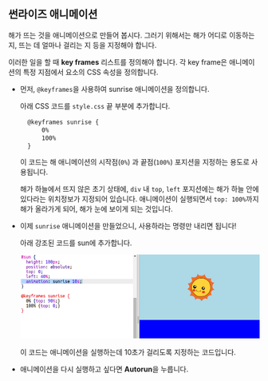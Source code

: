 ## 썬라이즈 애니메이션

해가 뜨는 것을 애니메이션으로 만들어 봅시다. 그러기 위해서는 해가 어디로 이동하는지, 뜨는 데 얼마나 걸리는 지 등을 지정해야 합니다.

이러한 일을 할 때 **key frames** 리스트를 정의해야 합니다. 각 key frame은 애니메이션의 특정 지점에서 요소의 CSS 속성을 정의합니다.

+ 먼저, `@keyframes`을 사용하여 sunrise 애니메이션을 정의합니다.
    
    아래 CSS 코드를 `style.css` 끝 부분에 추가합니다.
    
        @keyframes sunrise {
            0%
            100%
        }
        
    
    이 코드는 해 애니메이션의 시작점(`0%`) 과 끝점(`100%`) 포지션을 지정하는 용도로 사용됩니다.
    
    해가 하늘에서 뜨지 않은 초기 상태에, `div` 내 `top`, `left` 포지션에는 해가 하늘 안에 있다라는 위치정보가 지정되어 있습니다. 애니메이션이 실행되면서 `top: 100%`까지 해가 올라가게 되어, 해가 눈에 보이게 되는 것입니다.

+ 이제 `sunrise` 애니메이션을 만들었으니, 사용하라는 명령만 내리면 됩니다!
    
    아래 강조된 코드를 sun에 추가합니다.
    
    ![스크린샷](images/sunrise-sunrise.png)
    
    이 코드는 애니메이션을 실행하는데 10초가 걸리도록 지정하는 코드입니다.

+ 애니메이션을 다시 실행하고 싶다면 **Autorun**을 누릅니다.